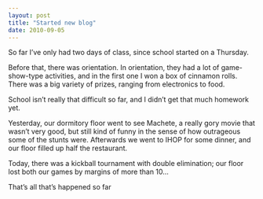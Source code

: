 ```yaml
---
layout: post
title: "Started new blog"
date: 2010-09-05
---
```


So far I’ve only had two days of class, since school started on a Thursday.

Before that, there was orientation. In orientation, they had a lot of game-show-type activities, and in the first one I won a box of cinnamon rolls. There was a big variety of prizes, ranging from electronics to food.

School isn’t really that difficult so far, and I didn’t get that much homework yet.

Yesterday, our dormitory floor went to see Machete, a really gory movie that wasn’t very good, but still kind of funny in the sense of how outrageous some of the stunts were. Afterwards we went to IHOP for some dinner, and our floor filled up half the restaurant.

Today, there was a kickball tournament with double elimination; our floor lost both our games by margins of more than 10...

That’s all that’s happened so far
